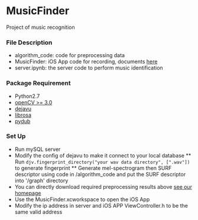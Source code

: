 # MusicFinder

Project of music recognition

### File Description

* algorithm_code: code for preprocessing data
* MusicFinder: iOS App code for recording, documents [here](https://github.com/syedhali/EZAudio) 
* server.ipynb: the server code to perform music identification 

### Package Requirement

* Python2.7
* [openCV >= 3.0](https://opencv.org)
* [dejavu](https://github.com/worldveil/dejavu/blob/master/INSTALLATION.md) 
* [librosa](https://librosa.github.io/librosa/install.html)
* [pydub](https://github.com/jiaaro/pydub#installation)

### Set Up

* Run mySQL server
* Modify the config of dejavu to make it connect to your local database
** Run `djv.fingerprint_directory("your wav data directory", [".wav"])` to generate fingerprint
** Generate mel-spectrogram then SURF descriptor using code in /algorithm_code and put the SURF descriptor into '/graph' directory
* You can directly download required preprocessing results above [see our homepage](https://musicfinder.github.io/MusicFinder/)
* Use the MusicFinder.xcworkspace to open the iOS App
* Modify the ip address in server and iOS APP ViewController.h to be the same valid address 

